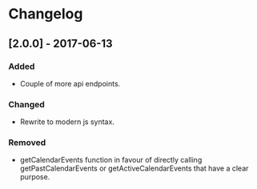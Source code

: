 # Changelog

## [2.0.0] - 2017-06-13
### Added
- Couple of more api endpoints.

### Changed
- Rewrite to modern js syntax.

### Removed
- getCalendarEvents function in favour of directly calling getPastCalendarEvents
or getActiveCalendarEvents that have a clear purpose.